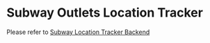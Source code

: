 # Subway Outlets Location Tracker
Please refer to [Subway Location Tracker Backend](https://github.com/limshengxue/subway-location-tracker-backend/blob/main/README.md)